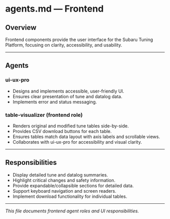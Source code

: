 # agents.md — Frontend

## Overview

Frontend components provide the user interface for the Subaru Tuning Platform, focusing on clarity, accessibility, and usability.

---

## Agents

### ui-ux-pro
- Designs and implements accessible, user-friendly UI.
- Ensures clear presentation of tune and datalog data.
- Implements error and status messaging.

### table-visualizer (frontend role)
- Renders original and modified tune tables side-by-side.
- Provides CSV download buttons for each table.
- Ensures tables match data layout with axis labels and scrollable views.
- Collaborates with ui-ux-pro for accessibility and visual clarity.

---

## Responsibilities

- Display detailed tune and datalog summaries.
- Highlight critical changes and safety information.
- Provide expandable/collapsible sections for detailed data.
- Support keyboard navigation and screen readers.
- Implement download functionality for individual tables.

---

*This file documents frontend agent roles and UI responsibilities.*
